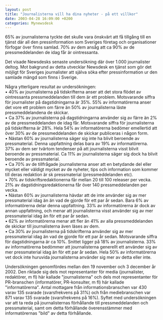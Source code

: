 ```yaml
---
layout: post
title: "Journalisterna vill ha dina nyheter - på ett villkor"
date: 2003-04-28 16:09:00 +0200
categories: Mynewsdesk
---
```

 <p>65% av journalisterna tyckte det skulle vara önskvärt att få tillgång till en tjänst där all den pressinformation som Sveriges företag och organisationer förfogar över finns samlad. 70% av dem ansåg att ca 90% av de pressmeddelanden de idag får är ointressanta.</p>
<p>Det visade Newsdesks senaste undersökning där över 1.000 journalister deltog. Mot bakgrund av detta utvecklar Newsdesk en tjänst som gör det möjligt för Sveriges journalister att själva söka efter pressinformation ur den samlade mängd som finns i Sverige.</p>
<p>Några ytterligare resultat av undersökningen: <br>• 40% av journalisterna på tidskrifterna anser att det stora flödet av ointressanta pressmeddelanden till dem är ett problem. Motsvarande siffra för journalister på dagstidningarna är 35%. 55% av informatörerna anser det vore ett problem om färre än 50% av journalisterna läste pressmeddelandena de skickar.<br>• Ca 37% av journalisterna på dagstidningarna använder sig av färre än 2% av de pressmeddelanden de idag får. Motsvarande siffra för journalisterna på tidskrifterna är 28%. Hela 54% av informatörerna bedömer emellertid att över 30% av de pressmeddelanden de skickar publiceras i någon form.<br>• Nästan 60% av journalisterna säger sig inte ha blivit beroende av pressmaterial. Denna uppfattning delas bara av 19% av informatörerna. 37% av dem ser tvärtom tendenser på att journalisterna visst blivit beroende av pressmaterial. Ca 11% av journalisterna säger sig dock ha blivit beroende av pressmaterial.<br>• Ca 70% av de tillfrågade journalisterna anser att en betydande del eller mycket eller väldigt mycket av de nyheter, tips och information som kommer till deras redaktion är sk pressmaterial (pressmeddelanden etc). <br>• 70% av tidskriftsredaktionerna får mellan 20 till 100 releaser per vecka. 21% av dagstidningsredaktionerna får över 140 pressmeddelanden per vecka. <br>• Nästan 60% av journalisterna hävdar att de inte använder sig av mer pressmaterial idag än än vad de gjorde för ett par år sedan. Bara 6% av informatörerna delar denna uppfattning. 33% av informatörerna är dock av annan uppfattning, och menar att journalisterna visst använder sig av mer pressmaterial idag än för ett par år sedan.<br>• 62% av informatörerna menar att fler än 41% av alla pressmeddelanden de skickar till journalisterna även läses av dem. <br>• Ca 30% av journalisterna på tidskrifterna använder sig av mer pressmaterial idag än vad de gjorde för ett par år sedan. Motsvarande siffra för dagstidningarna är ca 10%. Snittet ligger på 18% av journalisterna. 33% av informatörerna bedömmer att journalisterna generellt ett använder sig av mer pressmaterial idag än för ett par år sedan. Hela 50% av informatörerna vet dock inte huruvida journalisterna använder sig mer av detta eller inte.</p>
<p>Undersökningen genomfördes mellan den 19 november och 3 december år 2002. Den riktade sig dels mot representanter för media (journalister, redaktörer, m fl) här kallade "journalisterna" och dels mot representanter för PR-branschen (informatörer, PR-konsulter, m fl) här kallade "informatörerna". Antal mottagare från informationsbranschen var 430 varav 135 svarade (svarsfrekvens på 31%) och från mediebranschen var 871 varav 135 svarade (svarsfrekvens på 16%). Syftet med undersökningen var att ta reda på journalisternas förhållande till pressmeddelanden och pressmaterial, samt om detta förhållande överensstämmer med informatörernas "bild" av detta förhållande.</p>

